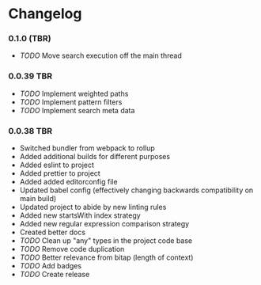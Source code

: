 # Changelog
  
### 0.1.0 (TBR)

- *TODO* Move search execution off the main thread
  
  
### 0.0.39 TBR

- *TODO* Implement weighted paths
- *TODO* Implement pattern filters
- *TODO* Implement search meta data
  
  
### 0.0.38 TBR
- Switched bundler from webpack to rollup
- Added additional builds for different purposes
- Added eslint to project
- Added prettier to project
- Added added editorconfig file
- Updated babel config (effectively changing backwards compatibility on main build)
- Updated project to abide by new linting rules
- Added new startsWith index strategy
- Added new regular expression comparison strategy
- Created better docs
- *TODO* Clean up "any" types in the project code base
- *TODO* Remove code duplication
- *TODO* Better relevance from bitap (length of context)
- *TODO* Add badges
- *TODO* Create release
